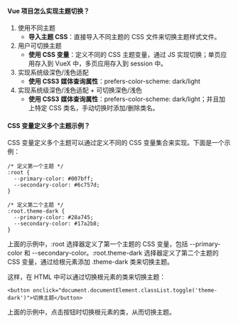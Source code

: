 <!--
 * @Author: Shu Binqi
 * @Date: 2023-03-10 23:06:16
 * @LastEditors: Shu Binqi
 * @LastEditTime: 2023-03-15 19:57:17
 * @Description: 八股文：怎么实现主题切换（3题）
 * @Version: 1.0.0
 * @FilePath: \interviewQuestions\八股文\刁钻题\怎么实现主题切换.md
-->

#### Vue 项目怎么实现主题切换？

1. 使用不同主题
   - **导入主题 CSS**：直接导入不同主题的 CSS 文件来切换主题样式文件。
2. 用户可切换主题
   - **使用 CSS 变量**：定义不同的 CSS 主题变量，通过 JS 实现切换；单页应用存入到 VueX 中，多页应用存入到 session 中。
3. 实现系统级深色/浅色适配
   - **使用 CSS3 媒体查询属性**：prefers-color-scheme: dark/light
4. 实现系统级深色/浅色适配 + 可切换深色/浅色
   - **使用 CSS3 媒体查询属性**：prefers-color-scheme: dark/light；并且加上特定 CSS 类名，手动切换时添加/删除类名。

#### CSS 变量定义多个主题示例？

CSS 变量定义多个主题可以通过定义不同的 CSS 变量集合来实现。下面是一个示例：

```
/* 定义第一个主题 */
:root {
  --primary-color: #007bff;
  --secondary-color: #6c757d;
}

/* 定义第二个主题 */
:root.theme-dark {
  --primary-color: #28a745;
  --secondary-color: #17a2b8;
}
```

上面的示例中，:root 选择器定义了第一个主题的 CSS 变量，包括 --primary-color 和 --secondary-color。:root.theme-dark 选择器定义了第二个主题的 CSS 变量，通过给根元素添加 .theme-dark 类来切换主题。

这样，在 HTML 中可以通过切换根元素的类来切换主题：

```
<button onclick="document.documentElement.classList.toggle('theme-dark')">切换主题</button>
```

上面的示例中，点击按钮时切换根元素的类，从而切换主题。
